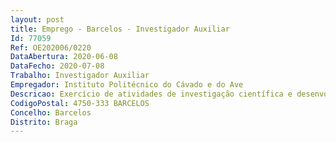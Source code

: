 ```yaml
--- 
layout: post
title: Emprego - Barcelos - Investigador Auxiliar
Id: 77059
Ref: OE202006/0220
DataAbertura: 2020-06-08
DataFecho: 2020-07-08
Trabalho: Investigador Auxiliar
Empregador: Instituto Politécnico do Cávado e do Ave
Descricao: Exercício de atividades de investigação científica e desenvolvimento tecnológico nas áreas científicas de Engenharia, Inteligência Artificial e Ciências Biomédicas na unidade de I&D Laboratório de Inteligência Artificial Aplicada 2Ai.
CodigoPostal: 4750-333 BARCELOS
Concelho: Barcelos
Distrito: Braga
--- 
```

